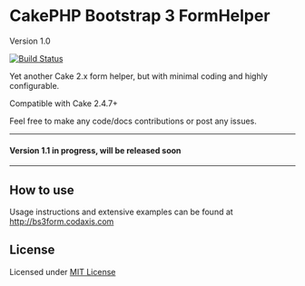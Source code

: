 CakePHP Bootstrap 3 FormHelper
=============================

Version 1.0

[![Build Status](https://travis-ci.org/Codaxis/bootstrap3-helpers.svg?branch=master)](https://travis-ci.org/Codaxis/bootstrap3-helpers)

Yet another Cake 2.x form helper, but with minimal coding and highly configurable.

Compatible with Cake 2.4.7+

Feel free to make any code/docs contributions or post any issues.

---
#### Version 1.1 in progress, will be released soon
---


## How to use

Usage instructions and extensive examples can be found at http://bs3form.codaxis.com

## License

Licensed under [MIT License](http://www.opensource.org/licenses/mit-license.php)
